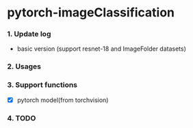 # pytorch-imageClassification 

### 1. Update log
- basic version (support resnet-18 and ImageFolder datasets)

### 2. Usages


### 3. Support functions 
- [x] pytorch model(from torchvision)
  
### 4. TODO
